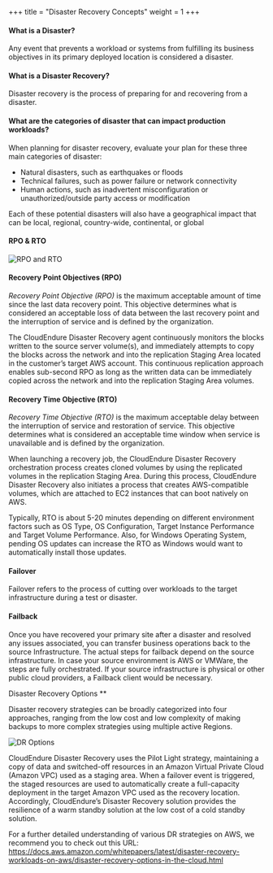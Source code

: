 +++
title = "Disaster Recovery Concepts"
weight = 1
+++

#### What is a Disaster?
Any event that prevents a workload or systems from fulfilling its business objectives in its primary deployed location is considered a disaster.

#### What is a Disaster Recovery?
Disaster recovery is the process of preparing for and recovering from a disaster.

#### What are the categories of disaster that can impact production workloads?

When planning for disaster recovery, evaluate your plan for these three main categories of disaster:

* Natural disasters, such as earthquakes or floods
* Technical failures, such as power failure or network connectivity
* Human actions, such as inadvertent misconfiguration or unauthorized/outside party access or modification

Each of these potential disasters will also have a geographical impact that can be local, regional, country-wide, continental, or global


#### RPO & RTO

![RPO and RTO](https://docs.aws.amazon.com/whitepapers/latest/disaster-recovery-workloads-on-aws/images/recovery-objectives.png?classes=shadow,border)

#### Recovery Point Objectives (RPO)

*Recovery Point Objective (RPO)* is the maximum acceptable amount of time since the last data recovery point. This objective determines what is considered an acceptable loss of data between the last recovery point and the interruption of service and is defined by the organization.


The CloudEndure Disaster Recovery agent continuously monitors the blocks written to the source server volume(s), and immediately attempts to copy the blocks across the network and into the replication Staging Area located in the customer’s target AWS account. This continuous replication approach enables sub-second RPO as long as the written data can be immediately copied across the network and into the replication Staging Area volumes.

#### Recovery Time Objective (RTO)

*Recovery Time Objective (RTO)* is the maximum acceptable delay between the interruption of service and restoration of service. This objective determines what is considered an acceptable time window when service is unavailable and is defined by the organization.

When launching a recovery job, the CloudEndure Disaster Recovery orchestration process creates cloned volumes by using the replicated volumes in the replication Staging Area. During this process, CloudEndure Disaster Recovery also initiates a process that creates AWS-compatible volumes, which are attached to EC2 instances that can boot natively on AWS. 

Typically, RTO is about 5-20 minutes depending on different environment factors such as OS Type, OS Configuration, Target Instance Performance and Target Volume Performance. Also, for Windows Operating System, pending OS updates can increase the RTO as Windows would want to automatically install those updates. 

#### Failover

Failover refers to the process of cutting over workloads to the target infrastructure during a test or disaster.

#### Failback

Once you have recovered your primary site after a disaster and resolved any issues associated, you can transfer business operations back to the source Infrastructure. The actual steps for failback depend on the source infrastructure. In case your source environment is AWS or VMWare, the steps are fully orchestrated. If your source infrastructure is physical or other public cloud providers, a Failback client would be necessary.

Disaster Recovery Options ** 

Disaster recovery strategies can be broadly categorized into four approaches, ranging from the low cost and low complexity of making backups to more complex strategies using multiple active Regions.

![DR Options](/intro/disaster-recovery-strategies.png)

CloudEndure Disaster Recovery uses the Pilot Light strategy, maintaining a copy of data and switched-off resources in an Amazon Virtual Private Cloud (Amazon VPC) used as a staging area. When a failover event is triggered, the staged resources are used to automatically create a full-capacity deployment in the target Amazon VPC used as the recovery location. Accordingly, CloudEndure’s Disaster Recovery solution provides the resilience of a warm standby solution at the low cost of a cold standby solution.

For a further detailed understanding of various DR strategies on AWS, we recommend you to check out this URL: https://docs.aws.amazon.com/whitepapers/latest/disaster-recovery-workloads-on-aws/disaster-recovery-options-in-the-cloud.html

